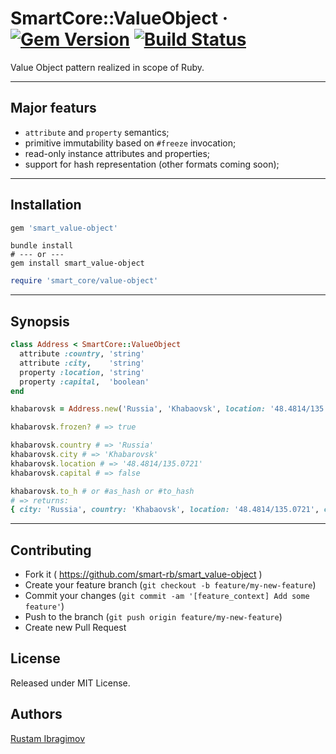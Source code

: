# SmartCore::ValueObject &middot; [![Gem Version](https://badge.fury.io/rb/smart_value-object.svg)](https://badge.fury.io/rb/smart_value-object) [![Build Status](https://travis-ci.org/smart-rb/smart_value-object.svg?branch=master)](https://travis-ci.org/smart-rb/smart_value-object)

Value Object pattern realized in scope of Ruby.

---

## Major featurs

- `attribute` and `property` semantics;
- primitive immutability based on `#freeze` invocation;
- read-only instance attributes and properties;
- support for hash representation (other formats coming soon);

---

## Installation

```ruby
gem 'smart_value-object'
```

```shell
bundle install
# --- or ---
gem install smart_value-object
```

```ruby
require 'smart_core/value-object'
```

---

## Synopsis

```ruby
class Address < SmartCore::ValueObject
  attribute :country, 'string'
  attribute :city,    'string'
  property :location, 'string'
  property :capital,  'boolean'
end

khabarovsk = Address.new('Russia', 'Khabaovsk', location: '48.4814/135.0721', capital: false)
```

```ruby
khabarovsk.frozen? # => true
```

```ruby
khabarovsk.country # => 'Russia'
khabarovsk.city # => 'Khabarovsk'
khabarovsk.location # => '48.4814/135.0721'
khabarovsk.capital # => false
```

```ruby
khabarovsk.to_h # or #as_hash or #to_hash
# => returns:
{ city: 'Russia', country: 'Khabaovsk', location: '48.4814/135.0721', capital: false }
```

---

## Contributing

- Fork it ( https://github.com/smart-rb/smart_value-object )
- Create your feature branch (`git checkout -b feature/my-new-feature`)
- Commit your changes (`git commit -am '[feature_context] Add some feature'`)
- Push to the branch (`git push origin feature/my-new-feature`)
- Create new Pull Request

## License

Released under MIT License.

## Authors

[Rustam Ibragimov](https://github.com/0exp)
